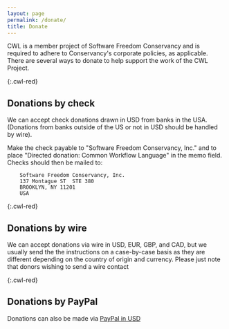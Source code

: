```yaml
---
layout: page
permalink: /donate/
title: Donate  
---
```

CWL is a member project of Software Freedom Conservancy and is required to adhere to Conservancy's corporate policies, as applicable. There are several ways to donate to help support the work of the CWL Project.  

{:.cwl-red}
## Donations by check

We can accept check donations drawn in USD
from banks in the USA. (Donations from banks outside of the US or not in
USD should be handled by wire).

Make the check payable to "Software Freedom
Conservancy, Inc." and to place "Directed donation: Common Workflow
Language" in the memo field.  Checks should then be mailed to:

        Software Freedom Conservancy, Inc.
        137 Montague ST  STE 380
        BROOKLYN, NY 11201
        USA

{:.cwl-red}
## Donations by wire

We can accept donations via wire in USD, EUR, GBP, and CAD, but we
usually send the the instructions on a case-by-case basis as they are
different depending on the country of origin and currency.  Please just
note that donors wishing to send a wire contact

{:.cwl-red}
## Donations by PayPal

Donations can also be made via [PayPal in USD](https://www.paypal.com/cgi-bin/webscr?cmd=_s-xclick&hosted_button_id=Z55VS5LBBSZTJ)
